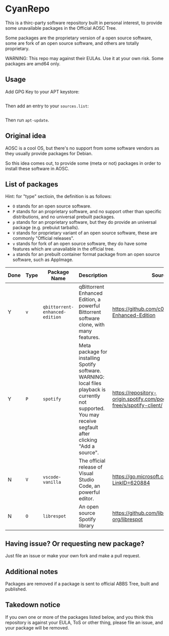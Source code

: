 # CyanRepo

This is a thirc-party software repository built in personal interest, to provide some unavailable packages in the Official AOSC Tree.

Some packages are the proprietary version of a open source software, <!-- like Visual Studio Code --> some are fork of an open source software, and others are totally proprietary.

WARNING: This repo may against their EULAs. Use it at your own risk. Some packages are amd64 only.

## Usage

Add GPG Key to your APT keystore:

```

```

Then add an entry to your `sources.list`:

```

```

Then run `apt-update`.

## Original idea

AOSC is a cool OS, but there's no support from some software vendors as they usually provide packages for Debian. 

So this idea comes out, to provide some (meta or not) packages in order to install these software in AOSC.


## List of packages

Hint: for "type" sectioin, the definition is as follows:

- `O` stands for an open source software.
- `P` stands for an proprietary software, and no support other than specific distributions, and no universal prebuilt packages.
- `p` stands for an proprietary software, but they do provide an universal package (e.g. prebuiut tarballs).
- `V` stands for proprietary variant of an open source software, these are commonly "Official releases".
- `v` stands for fork of an open source software, they do have some features which are unavailable in the official tree.
- `a` stands for an prebuilt container format package from an open source software, such as AppImage.

| Done | Type | Package Name                   | Description                                                                                                                                                     | Source                                                                | Install path        | Available in |
| ---- | ---- | ------------------------------ | --------------------------------------------------------------------------------------------------------------------------------------------------------------- | --------------------------------------------------------------------- | ------------------- | ------------ |
| Y    | `v`  | `qbittorrent-enhanced-edition` | qBittorrent Enhanced Edition, a powerful Bittorrent software clone, with many features.                                                                         | https://github.com/c0re100/qBittorrent-Enhanced-Edition               | As is               | amd64, arm64 |
| Y    | `P`  | `spotify`                      | Meta package for installing Spotify software. WARNING: local files playback is currently not supported. You may receive segfault after clicking "Add a source". | https://repository-origin.spotify.com/pool/non-free/s/spotify-client/ | `/usr/lib/spotify/` | amd64 only   |
| N    | `V`  | `vscode-vanilla`               | The official release of Visual Studio Code, an powerful editor.                                                                                                 | https://go.microsoft.com/fwlink/?LinkID=620884                        | `/usr/lib/vscode/`  | amd64, arm64 |
| N    | `O`  | `librespot`                    | An open source Spotify library                                                                                                                                  | https://github.com/librespot-org/librespot                            | As is               | amd64, arm64 |

## Having issue? Or requesting new package?

Just file an issue or make your own fork and make a pull request.

## Additional notes

Packages are removed if a package is sent to official ABBS Tree, built and published.

## Takedown notice

If you own one or more of the packages listed below, and you think this repository is against your EULA, ToS or other thing, please file an issue, and your package will be removed.


